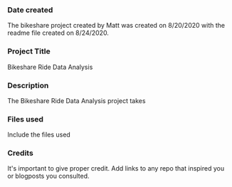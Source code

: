 ### Date created
The bikeshare project created by Matt was created on 8/20/2020 with the readme file created on 8/24/2020.

### Project Title
Bikeshare Ride Data Analysis

### Description
The Bikeshare Ride Data Analysis project takes 

### Files used
Include the files used

### Credits
It's important to give proper credit. Add links to any repo that inspired you or blogposts you consulted.

